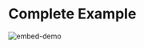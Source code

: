 # Complete Example

![embed-demo](https://user-images.githubusercontent.com/2927894/229232864-fb87e7c0-7e4f-46f3-8f6b-121828590c82.gif)
